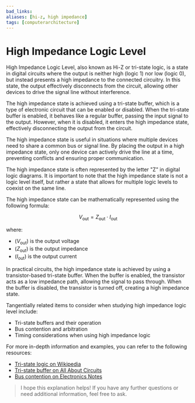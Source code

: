 ```yaml
---
bad_links: 
aliases: [hi-z, high impedance]
tags: [computerarchitecture]
---
```

# High Impedance Logic Level

High Impedance Logic Level, also known as Hi-Z or tri-state logic, is a state in digital circuits where the output is neither high (logic 1) nor low (logic 0), but instead presents a high impedance to the connected circuitry. In this state, the output effectively disconnects from the circuit, allowing other devices to drive the signal line without interference.

The high impedance state is achieved using a tri-state buffer, which is a type of electronic circuit that can be enabled or disabled. When the tri-state buffer is enabled, it behaves like a regular buffer, passing the input signal to the output. However, when it is disabled, it enters the high impedance state, effectively disconnecting the output from the circuit.

The high impedance state is useful in situations where multiple devices need to share a common bus or signal line. By placing the output in a high impedance state, only one device can actively drive the line at a time, preventing conflicts and ensuring proper communication.

The high impedance state is often represented by the letter "Z" in digital logic diagrams. It is important to note that the high impedance state is not a logic level itself, but rather a state that allows for multiple logic levels to coexist on the same line.

The high impedance state can be mathematically represented using the following formula:

$$
V_{\text{out}} = Z_{\text{out}} \cdot I_{\text{out}}
$$

where:
- \($V_{\text{out}}$\) is the output voltage
- \($Z_{\text{out}}$\) is the output impedance
- \($I_{\text{out}}$\) is the output current

In practical circuits, the high impedance state is achieved by using a transistor-based tri-state buffer. When the buffer is enabled, the transistor acts as a low impedance path, allowing the signal to pass through. When the buffer is disabled, the transistor is turned off, creating a high impedance state.

Tangentially related items to consider when studying high impedance logic level include:
- Tri-state buffers and their operation
- Bus contention and arbitration
- Timing considerations when using high impedance logic

For more in-depth information and examples, you can refer to the following resources:
- [Tri-state logic on Wikipedia](https://en.wikipedia.org/wiki/Three-state_logic)
- [Tri-state buffer on All About Circuits](https://www.allaboutcircuits.com/technical-articles/tri-state-buffers-gates-electronics-tutorial/)
- [Bus contention on Electronics Notes](https://www.electronics-notes.com/articles/electronic_components/logic/bus-contention.php)

> I hope this explanation helps! If you have any further questions or need additional information, feel free to ask.